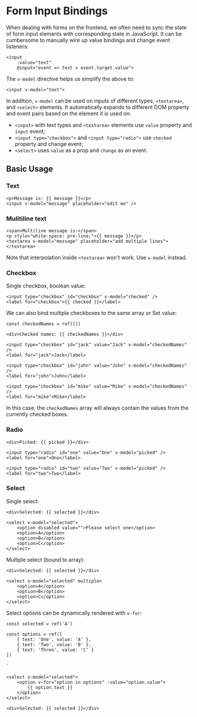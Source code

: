 # Form Input Bindings

When dealing with forms on the frontend, we often need to sync the state of form input elements with corresponding state in JavaScript. It can be cumbersome to manually wire up value bindings and change event listeners:

    <input
        :value="text"
        @input="event => text = event.target.value">

The `v-model` directive helps us simplify the above to:

    <input v-model="text">

In addition, `v-model` can be used on inputs of different types, `<textarea>`, and `<select>` elements. It automatically expands to different DOM property and event pairs based on the element it is used on:

- `<input>` with text types and `<textarea>` elements use `value` property and `input` event;
- `<input type="checkbox">` and `<input type="radio">` use `checked` property and change event;
- `<select>` uses `value` as a prop and `change` as an event.

## Basic Usage

### Text

    <p>Message is: {{ message }}</p>
    <input v-model="message" placeholder="edit me" />

### Mulitiline text

    <span>Multiline message is:</span>
    <p style="white-space: pre-line;">{{ message }}</p>
    <textarea v-model="message" placeholder="add multiple lines"></textarea>

Note that interpolation inside `<textarea>` won't work. Use `v-model` instead.

### Checkbox

Single checkbox, boolean value:

    <input type="checkbox" id="checkbox" v-model="checked" />
    <label for="checkbox">{{ checked }}</label>


We can also bind multiple checkboxes to the same array or Set value:

    const checkedNames = ref([])

    <div>Checked names: {{ checkedNames }}</div>

    <input type="checkbox" id="jack" value="Jack" v-model="checkedNames" />
    <label for="jack">Jack</label>

    <input type="checkbox" id="john" value="John" v-model="checkedNames" />
    <label for="john">John</label>

    <input type="checkbox" id="mike" value="Mike" v-model="checkedNames" />
    <label for="mike">Mike</label>


In this case, the `checkedNames` array will always contain the values from the currently checked boxes.

### Radio

    <div>Picked: {{ picked }}</div>

    <input type="radio" id="one" value="One" v-model="picked" />
    <label for="one">One</label>

    <input type="radio" id="two" value="Two" v-model="picked" />
    <label for="two">Two</label>

### Select

Single select:

    <div>Selected: {{ selected }}</div>

    <select v-model="selected">
        <option disabled value="">Please select one</option>
        <option>A</option>
        <option>B</option>
        <option>C</option>  
    </select>

Multiple select (bound to array):

    <div>Selected: {{ selected }}</div>

    <select v-model="selected" multiple>
        <option>A</option>
        <option>B</option>
        <option>C</option>
    </select>

Select options can be dynamically rendered with `v-for`:

    const selected = ref('A')

    const options = ref([
        { text: 'One', value: 'A' },
        { text: 'Two', value: 'B' },
        { text: 'Three', value: 'C' }
    ])

`

    <select v-model="selected">
        <option v-for="option in options" :value="option.value">
            {{ option.text }}
        </option>
    </select>

    <div>Selected: {{ selected }}</div>

